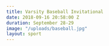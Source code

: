 ```yaml
---
title: Varsity Baseball Invitational
date: 2018-09-16 20:58:00 Z
duration: September 28-29
image: "/uploads/baseball.jpg"
layout: sport
---
```


